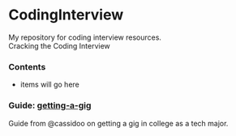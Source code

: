 # CodingInterview
My repository for coding interview resources. <br>
Cracking the Coding Interview <br>

### Contents
- items will go here

### Guide: [getting-a-gig](https://github.com/cassidoo/getting-a-gig)
Guide from @cassidoo on getting a gig in college as a tech major.
